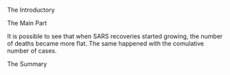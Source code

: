 The Introductory

The Main Part

It is possible to see that when SARS recoveries started growing, the number of deaths became more flat. 
The same happened with the comulative number of cases.   

The Summary



